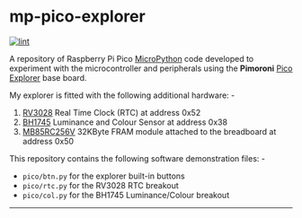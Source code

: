 # mp-pico-explorer

[![lint](https://github.com/alanbchristie/mp-pico-explorer/actions/workflows/lint.yaml/badge.svg)](https://github.com/alanbchristie/mp-pico-explorer/actions/workflows/lint.yaml)

A repository of Raspberry Pi Pico [MicroPython] code
developed to experiment with the microcontroller and peripherals
using the **Pimoroni** [Pico Explorer] base board.

My explorer is fitted with the following additional hardware: -

1.  [RV3028] Real Time Clock (RTC) at address 0x52
2.  [BH1745] Luminance and Colour Sensor at address 0x38
3.  [MB85RC256V] 32KByte FRAM module attached to the breadboard at address 0x50

This repository contains the following software demonstration files: -

- `pico/btn.py` for the explorer built-in buttons
- `pico/rtc.py` for the RV3028 RTC breakout
- `pico/col.py` for the BH1745 Luminance/Colour breakout

---

[bh1745]: https://shop.pimoroni.com/products/bh1745-luminance-and-colour-sensor-breakout
[mb85rc256v]: https://shop.pimoroni.com/products/adafruit-i2c-non-volatile-fram-breakout-256kbit-32kbyte
[micropython]: https://micropython.org/download/rp2-pico
[pico explorer]: https://shop.pimoroni.com/products/pico-explorer-base
[rv3028]: https://shop.pimoroni.com/products/rv3028-real-time-clock-rtc-breakout
